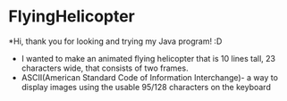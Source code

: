 # FlyingHelicopter
 *Hi, thank you for looking and trying my Java program! :D
 
 * I wanted to make an animated flying helicopter that is 10 lines tall, 23 characters wide, that consists of two frames.
 * ASCII(American Standard Code of Information Interchange)- a way to display images using the usable 95/128 characters on the keyboard
